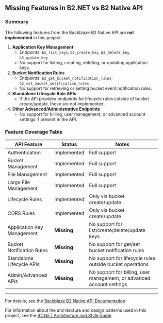 ## Missing Features in B2.NET vs B2 Native API

### Summary

The following features from the Backblaze B2 Native API are **not implemented** in this project:

1. **Application Key Management**
   - Endpoints: `b2_list_keys`, `b2_create_key`, `b2_delete_key`, `b2_update_key`
   - No support for listing, creating, deleting, or updating application keys.
2. **Bucket Notification Rules**
   - Endpoints: `b2_get_bucket_notification_rules`, `b2_set_bucket_notification_rules`
   - No support for retrieving or setting bucket event notification rules.
3. **Standalone Lifecycle Rule APIs**
   - If the API provides endpoints for lifecycle rules outside of bucket create/update, these are not implemented.
4. **Other Advanced/Administrative Endpoints**
   - No support for billing, user management, or advanced account settings if present in the API.

### Feature Coverage Table

| API Feature                | Status         | Notes                                                      |
|----------------------------|---------------|------------------------------------------------------------|
| Authentication             | Implemented   | Full support                                               |
| Bucket Management          | Implemented   | Full support                                               |
| File Management            | Implemented   | Full support                                               |
| Large File Management      | Implemented   | Full support                                               |
| Lifecycle Rules            | Implemented   | Only via bucket create/update                              |
| CORS Rules                 | Implemented   | Only via bucket create/update                              |
| Application Key Management | **Missing**   | No support for list/create/delete/update keys              |
| Bucket Notification Rules  | **Missing**   | No support for get/set bucket notification rules           |
| Standalone Lifecycle APIs  | **Missing**   | No support for lifecycle rules outside bucket operations   |
| Admin/Advanced APIs        | **Missing**   | No support for billing, user management, or advanced account settings |

---

For details, see the [Backblaze B2 Native API Documentation](https://www.backblaze.com/apidocs/introduction-to-the-b2-native-api).

For information about the architecture and design patterns used in this project, see the [B2.NET Architecture and Style Guide](ARCHITECTURE.md).
